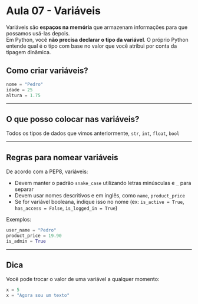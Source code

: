 # Aula 07 - Variáveis

Variáveis são **espaços na memória** que armazenam informações para que possamos usá-las depois.  
Em Python, você **não precisa declarar o tipo da variável**. O próprio Python entende qual é o tipo com base no valor que você atribui por conta da tipagem dinâmica.

## Como criar variáveis?

```python
nome = "Pedro"
idade = 25
altura = 1.75
```

---

## O que posso colocar nas variáveis?

Todos os tipos de dados que vimos anteriormente, `str`, `int`, `float`, `bool`

---

## Regras para nomear variáveis

De acordo com a PEP8, variáveis:

-   Devem manter o padrão `snake_case` utilizando letras minúsculas e `_` para separar
-   Devem usar nomes descritivos e em inglês, como `name`, `product_price`
-   Se for variável booleana, indique isso no nome (ex: `is_active = True`, `has_access = False`, `is_logged_in = True`)

Exemplos:

```python
user_name = "Pedro"
product_price = 19.90
is_admin = True
```

---

## Dica

Você pode trocar o valor de uma variável a qualquer momento:

```python
x = 5
x = "Agora sou um texto"
```
